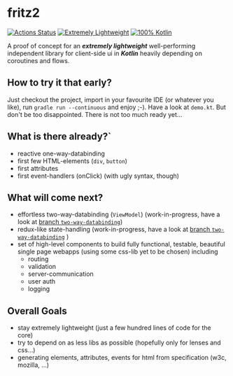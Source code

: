# fritz2

[![Actions Status](https://github.com/jwstegemann/fritz2/workflows/build/badge.svg)](https://github.com/jwstegemann/fritz2/actions)
[![Extremely Lightweight](https://tokei.rs/b1/github/jwstegemann/fritz2?category=code)](http://todomvc.com/examples/fritz2/)
[![100% Kotlin](https://img.shields.io/badge/pure%20Kotlin-100%25-blue)](https://play.kotlinlang.org/)

A proof of concept for an ***extremely lightweight*** well-performing independent library for client-side ui in ***Kotlin*** heavily depending on coroutines and flows.

## How to try it that early?
Just checkout the project, import in your favourite IDE (or whatever you like), run `gradle run --continuous` and enjoy ;-). Have a look at `demo.kt`.
But don't be too disappointed. There is not too much ready yet...

## What is there already?`

- reactive one-way-databinding
- first few HTML-elements (`div`, `button`)
- first attributes
- first event-handlers (onClick) (with ugly syntax, though)


## What will come next?

- effortless two-way-databinding (`ViewModel`) (work-in-progress, have a look at [branch `two-way-databinding`](https://github.com/jwstegemann/fritz2/tree/two-way-databinding))
- redux-like state-handling (work-in-progress, have a look at [branch `two-way-databinding`](https://github.com/jwstegemann/fritz2/tree/two-way-databinding)
)
- set of high-level components to build fully functional, testable, beautiful single page webapps (using some css-lib yet to be chosen) including
  - routing
  - validation
  - server-communication
  - user auth
  - logging

## Overall Goals

- stay extremely lightweight (just a few hundred lines of code for the core)
- try to depend on as less libs as possible (hopefully only for lenses and css...)
- generating elements, attributes, events for html from specification (w3c, mozilla, ...)
